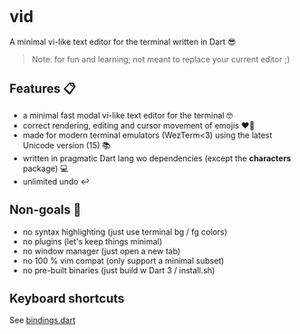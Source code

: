 # vid

A minimal vi-like text editor for the terminal written in Dart 😎
 
> Note: for fun and learning; not meant to replace your current editor ;)

## Features 📋

- a minimal fast modal vi-like text editor for the terminal 🤓
- correct rendering, editing and cursor movement of emojis ❤️‍🔥
- made for modern terminal emulators (WezTerm<3) using the latest Unicode version (15) 📚
- written in pragmatic Dart lang wo dependencies (except the **characters** package) 💻
- unlimited undo ↩️

## Non-goals 🛑

- no syntax highlighting (just use terminal bg / fg colors)
- no plugins (let's keep things minimal)
- no window manager (just open a new tab)
- no 100 % vim compat (only support a minimal subset)
- no pre-built binaries (just build w Dart 3 / install.sh)

## Keyboard shortcuts

See [bindings.dart](lib/bindings.dart)
